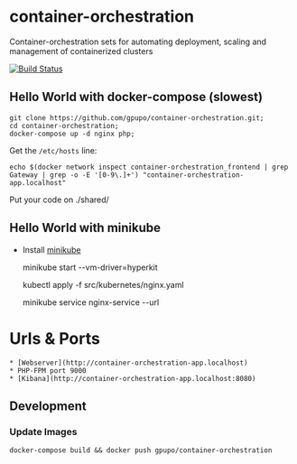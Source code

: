 # container-orchestration

Container-orchestration sets for automating deployment, scaling and management of containerized clusters

[![Build Status](https://secure.travis-ci.org/gpupo/container-orchestration.png?branch=master)](http://travis-ci.org/gpupo/container-orchestration)


## Hello World with docker-compose (slowest)

    git clone https://github.com/gpupo/container-orchestration.git;
    cd container-orchestration;
    docker-compose up -d nginx php;

Get the ``/etc/hosts`` line:

    echo $(docker network inspect container-orchestration_frontend | grep Gateway | grep -o -E '[0-9\.]+') "container-orchestration-app.localhost"

Put your code on ./shared/

## Hello World with minikube

- Install [minikube](https://github.com/kubernetes/minikube)

    minikube start --vm-driver=hyperkit

    kubectl apply -f src/kubernetes/nginx.yaml

    minikube service nginx-service --url

# Urls & Ports

    * [Webserver](http://container-orchestration-app.localhost)
    * PHP-FPM port 9000
    * [Kibana](http://container-orchestration-app.localhost:8080)


## Development

### Update Images

    docker-compose build && docker push gpupo/container-orchestration
